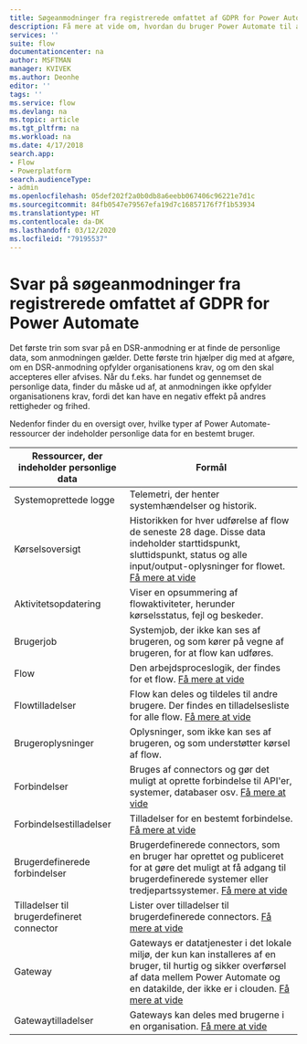 ```yaml
---
title: Søgeanmodninger fra registrerede omfattet af GDPR for Power Automate | Microsoft Docs
description: Få mere at vide om, hvordan du bruger Power Automate til at svare på søgeanmodninger fra registrerede omfattet af GPDR.
services: ''
suite: flow
documentationcenter: na
author: MSFTMAN
manager: KVIVEK
ms.author: Deonhe
editor: ''
tags: ''
ms.service: flow
ms.devlang: na
ms.topic: article
ms.tgt_pltfrm: na
ms.workload: na
ms.date: 4/17/2018
search.app:
- Flow
- Powerplatform
search.audienceType:
- admin
ms.openlocfilehash: 05def202f2a0b0db8a6eebb067406c96221e7d1c
ms.sourcegitcommit: 84fb0547e79567efa19d7c16857176f7f1b53934
ms.translationtype: HT
ms.contentlocale: da-DK
ms.lasthandoff: 03/12/2020
ms.locfileid: "79195537"
---
```

# <a name="responding-to-gdpr-data-subject-discovery-requests-for-power-automate"></a>Svar på søgeanmodninger fra registrerede omfattet af GDPR for Power Automate


Det første trin som svar på en DSR-anmodning er at finde de personlige data, som anmodningen gælder. Dette første trin hjælper dig med at afgøre, om en DSR-anmodning opfylder organisationens krav, og om den skal accepteres eller afvises. Når du f.eks. har fundet og gennemset de personlige data, finder du måske ud af, at anmodningen ikke opfylder organisationens krav, fordi det kan have en negativ effekt på andres rettigheder og frihed.

Nedenfor finder du en oversigt over, hvilke typer af Power Automate-ressourcer der indeholder personlige data for en bestemt bruger.

|**Ressourcer, der indeholder personlige data**|**Formål**|
|-----|-----|
|Systemoprettede logge|Telemetri, der henter systemhændelser og historik.|
|Kørselsoversigt|Historikken for hver udførelse af flow de seneste 28 dage. Disse data indeholder starttidspunkt, sluttidspunkt, status og alle input/output-oplysninger for flowet. [Få mere at vide](https://flow.microsoft.com/blog/download-history-recurrence/)|
|Aktivitetsopdatering| Viser en opsummering af flowaktiviteter, herunder kørselsstatus, fejl og beskeder.|
|Brugerjob|Systemjob, der ikke kan ses af brugeren, og som kører på vegne af brugeren, for at flow kan udføres.|
|Flow|Den arbejdsproceslogik, der findes for et flow. [Få mere at vide](https://docs.microsoft.com/flow/get-started-logic-flow)|
|Flowtilladelser|Flow kan deles og tildeles til andre brugere. Der findes en tilladelsesliste for alle flow. [Få mere at vide](https://docs.microsoft.com/flow/frequently-asked-questions#can-i-share-the-flows-i-create)|
|Brugeroplysninger|Oplysninger, som ikke kan ses af brugeren, og som understøtter kørsel af flow.|
|Forbindelser|Bruges af connectors og gør det muligt at oprette forbindelse til API'er, systemer, databaser osv. [Få mere at vide](https://docs.microsoft.com/flow/add-manage-connections)|
|Forbindelsestilladelser|Tilladelser for en bestemt forbindelse. [Få mere at vide](https://docs.microsoft.com/flow/add-manage-connections)|
|Brugerdefinerede forbindelser|Brugerdefinerede connectors, som en bruger har oprettet og publiceret for at gøre det muligt at få adgang til brugerdefinerede systemer eller tredjepartssystemer. [Få mere at vide](https://docs.microsoft.com/connectors/custom-connectors/)|
|Tilladelser til brugerdefineret connector|Lister over tilladelser til brugerdefinerede connectors. [Få mere at vide](https://docs.microsoft.com/connectors/custom-connectors/share)|
|Gateway|Gateways er datatjenester i det lokale miljø, der kun kan installeres af en bruger, til hurtig og sikker overførsel af data mellem Power Automate og en datakilde, der ikke er i clouden. [Få mere at vide](https://docs.microsoft.com/flow/gateway-manage)|
|Gatewaytilladelser|Gateways kan deles med brugerne i en organisation. [Få mere at vide](https://go.microsoft.com/fwlink/?linkid=872249)|
